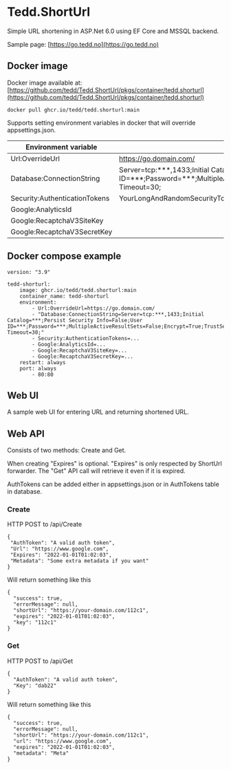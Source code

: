 # Tedd.ShortUrl
Simple URL shortening in ASP.Net 6.0 using EF Core and MSSQL backend.

Sample page: [https://go.tedd.no](https://go.tedd.no) 

## Docker image

Docker image available at: [https://github.com/tedd/Tedd.ShortUrl/pkgs/container/tedd.shorturl](https://github.com/tedd/Tedd.ShortUrl/pkgs/container/tedd.shorturl)

`docker pull ghcr.io/tedd/tedd.shorturl:main`

Supports setting environment variables in docker that will override appsettings.json.

| Environment variable          | Value                                                        |
| ----------------------------- | ------------------------------------------------------------ |
| Url:OverrideUrl               | https://go.domain.com/                                       |
| Database:ConnectionString     | Server=tcp:\*\*\*,1433;Initial Catalog=\*\*\*;Persist Security Info=False;User ID=\*\*\*;Password=\*\*\*;MultipleActiveResultSets=False;Encrypt=True;TrustServerCertificate=False;Connection Timeout=30; |
| Security:AuthenticationTokens | YourLongAndRandomSecurityToken                               |
| Google:AnalyticsId            |                                                              |
| Google:RecaptchaV3SiteKey     |                                                              |
| Google:RecaptchaV3SecretKey   |                                                              |

## Docker compose example

    version: "3.9"
    
    tedd-shorturl:
        image: ghcr.io/tedd/tedd.shorturl:main
        container_name: tedd-shorturl
        environment:
            - Url:OverrideUrl=https://go.domain.com/
            - "Database:ConnectionString=Server=tcp:***,1433;Initial Catalog=***;Persist Security Info=False;User ID=***;Password=***;MultipleActiveResultSets=False;Encrypt=True;TrustServerCertificate=False;Connection Timeout=30;"
            - Security:AuthenticationTokens=...
            - Google:AnalyticsId=...
            - Google:RecaptchaV3SiteKey=...
            - Google:RecaptchaV3SecretKey=...
        restart: always
        port: always
            - 80:80

## Web UI

A sample web UI for entering URL and returning shortened URL.

## Web API

Consists of two methods: Create and Get.

When creating "Expires" is optional. "Expires" is only respected by ShortUrl forwarder. The "Get" API call will retrieve it even if it is expired.

AuthTokens can be added either in appsettings.json or in AuthTokens table in database.

### Create

HTTP POST to /api/Create

```
{
 "AuthToken": "A valid auth token",
 "Url": "https://www.google.com",
 "Expires": "2022-01-01T01:02:03",
 "Metadata": "Some extra metadata if you want"
}
```

Will return something like this

```
{
  "success": true,
  "errorMessage": null,
  "shortUrl": "https://your-domain.com/112c1",
  "expires": "2022-01-01T01:02:03",
  "key": "112c1"
}
```

### Get

HTTP POST to /api/Get

```
{
  "AuthToken": "A valid auth token",
  "Key": "dab22"
}
```

Will return something like this

```
{
  "success": true,
  "errorMessage": null,
  "shortUrl": "https://your-domain.com/112c1",
  "url": "https://www.google.com",
  "expires": "2022-01-01T01:02:03",
  "metadata": "Meta"
}
```

